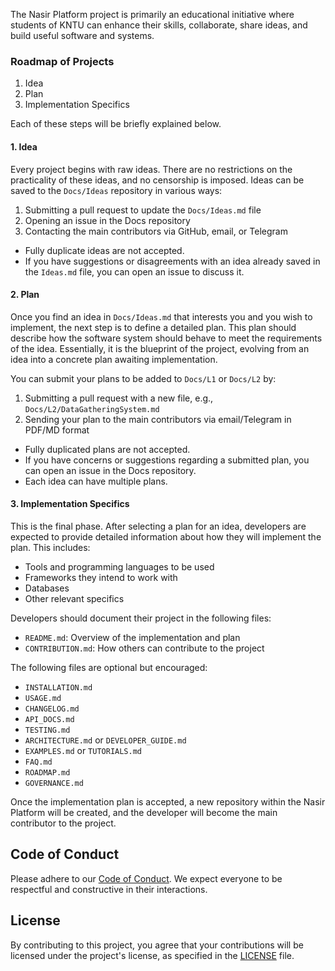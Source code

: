 The Nasir Platform project is primarily an educational initiative where students of KNTU can enhance their skills, collaborate, share ideas, and build useful software and systems.

### Roadmap of Projects

1. Idea
2. Plan
3. Implementation Specifics

Each of these steps will be briefly explained below.

#### 1. Idea

Every project begins with raw ideas. There are no restrictions on the practicality of these ideas, and no censorship is imposed. Ideas can be saved to the `Docs/Ideas` repository in various ways:

1. Submitting a pull request to update the `Docs/Ideas.md` file
2. Opening an issue in the Docs repository
3. Contacting the main contributors via GitHub, email, or Telegram

- Fully duplicate ideas are not accepted.
- If you have suggestions or disagreements with an idea already saved in the `Ideas.md` file, you can open an issue to discuss it.

#### 2. Plan

Once you find an idea in `Docs/Ideas.md` that interests you and you wish to implement, the next step is to define a detailed plan. This plan should describe how the software system should behave to meet the requirements of the idea. Essentially, it is the blueprint of the project, evolving from an idea into a concrete plan awaiting implementation.

You can submit your plans to be added to `Docs/L1` or `Docs/L2` by:

1. Submitting a pull request with a new file, e.g., `Docs/L2/DataGatheringSystem.md`
2. Sending your plan to the main contributors via email/Telegram in PDF/MD format

- Fully duplicated plans are not accepted.
- If you have concerns or suggestions regarding a submitted plan, you can open an issue in the Docs repository.
- Each idea can have multiple plans.

#### 3. Implementation Specifics

This is the final phase. After selecting a plan for an idea, developers are expected to provide detailed information about how they will implement the plan. This includes:

- Tools and programming languages to be used
- Frameworks they intend to work with
- Databases
- Other relevant specifics

Developers should document their project in the following files:

- `README.md`: Overview of the implementation and plan
- `CONTRIBUTION.md`: How others can contribute to the project

The following files are optional but encouraged:

- `INSTALLATION.md`
- `USAGE.md`
- `CHANGELOG.md`
- `API_DOCS.md`
- `TESTING.md`
- `ARCHITECTURE.md` or `DEVELOPER_GUIDE.md`
- `EXAMPLES.md` or `TUTORIALS.md`
- `FAQ.md`
- `ROADMAP.md`
- `GOVERNANCE.md`

Once the implementation plan is accepted, a new repository within the Nasir Platform will be created, and the developer will become the main contributor to the project.

## Code of Conduct

Please adhere to our [Code of Conduct](CODE_OF_CONDUCT.md). We expect everyone to be respectful and constructive in their interactions.

## License

By contributing to this project, you agree that your contributions will be licensed under the project's license, as specified in the [LICENSE](LICENSE.md) file.